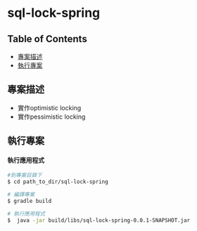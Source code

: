# sql-lock-spring
## Table of Contents

 * [專案描述](#專案描述)
 * [執行專案](#執行專案)

## 專案描述
* 實作optimistic locking
* 實作pessimistic locking

## 執行專案


#### 執行應用程式

```bash
#到專案目錄下
$ cd path_to_dir/sql-lock-spring

# 編譯專案
$ gradle build

# 執行應用程式
$  java -jar build/libs/sql-lock-spring-0.0.1-SNAPSHOT.jar
```